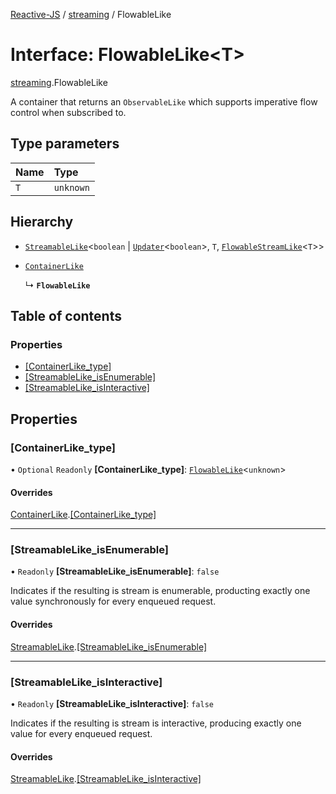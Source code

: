 [Reactive-JS](../README.md) / [streaming](../modules/streaming.md) / FlowableLike

# Interface: FlowableLike<T\>

[streaming](../modules/streaming.md).FlowableLike

A container that returns an `ObservableLike` which supports
imperative flow control when subscribed to.

## Type parameters

| Name | Type |
| :------ | :------ |
| `T` | `unknown` |

## Hierarchy

- [`StreamableLike`](streaming.StreamableLike.md)<`boolean` \| [`Updater`](../modules/functions.md#updater)<`boolean`\>, `T`, [`FlowableStreamLike`](streaming.FlowableStreamLike.md)<`T`\>\>

- [`ContainerLike`](containers.ContainerLike.md)

  ↳ **`FlowableLike`**

## Table of contents

### Properties

- [[ContainerLike\_type]](streaming.FlowableLike.md#[containerlike_type])
- [[StreamableLike\_isEnumerable]](streaming.FlowableLike.md#[streamablelike_isenumerable])
- [[StreamableLike\_isInteractive]](streaming.FlowableLike.md#[streamablelike_isinteractive])

## Properties

### [ContainerLike\_type]

• `Optional` `Readonly` **[ContainerLike\_type]**: [`FlowableLike`](streaming.FlowableLike.md)<`unknown`\>

#### Overrides

[ContainerLike](containers.ContainerLike.md).[[ContainerLike_type]](containers.ContainerLike.md#[containerlike_type])

___

### [StreamableLike\_isEnumerable]

• `Readonly` **[StreamableLike\_isEnumerable]**: ``false``

Indicates if the resulting is stream is enumerable,
producting exactly one value synchronously for every
enqueued request.

#### Overrides

[StreamableLike](streaming.StreamableLike.md).[[StreamableLike_isEnumerable]](streaming.StreamableLike.md#[streamablelike_isenumerable])

___

### [StreamableLike\_isInteractive]

• `Readonly` **[StreamableLike\_isInteractive]**: ``false``

Indicates if the resulting is stream is interactive,
producing exactly one value for every enqueued request.

#### Overrides

[StreamableLike](streaming.StreamableLike.md).[[StreamableLike_isInteractive]](streaming.StreamableLike.md#[streamablelike_isinteractive])
